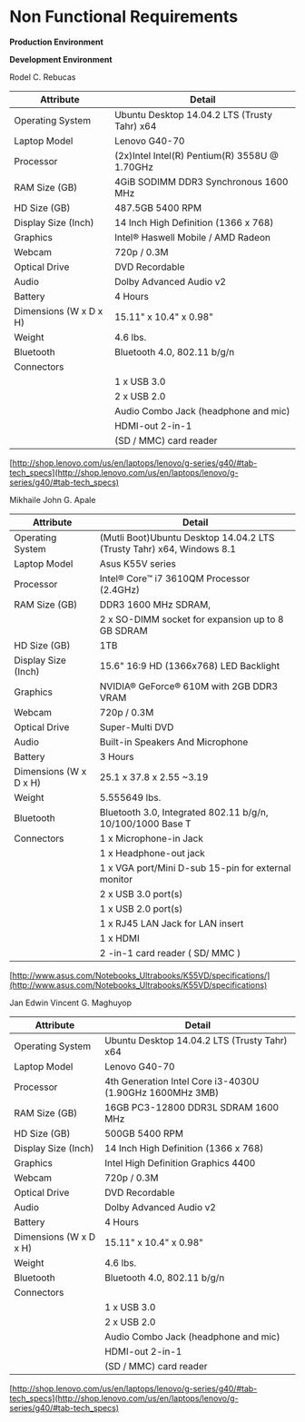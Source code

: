 # Non Functional Requirements

**Production Environment**

**Development Environment**

Rodel C. Rebucas

| Attribute              | Detail                                                      |
|------------------------|-------------------------------------------------------------|
| Operating System       | Ubuntu Desktop 14.04.2 LTS (Trusty Tahr) x64                |
| Laptop Model           | Lenovo G40-70                                               |
| Processor              | (2x)Intel Intel(R) Pentium(R) 3558U @ 1.70GHz               |
| RAM Size (GB)          | 4GiB SODIMM DDR3 Synchronous 1600 MHz                       |
| HD Size (GB)           | 487.5GB 5400 RPM                                            |
| Display Size (Inch)    | 14 Inch High Definition (1366 x 768)                        |
| Graphics               | Intel® Haswell Mobile  / AMD Radeon                         |
| Webcam                 | 720p / 0.3M                                                 |
| Optical Drive          | DVD Recordable                                              |
| Audio                  | Dolby Advanced Audio v2                                     |
| Battery                | 4 Hours                                                     |
| Dimensions (W x D x H) | 15.11" x 10.4" x 0.98"                                      |
| Weight                 | 4.6 lbs.                                                    |
| Bluetooth              | Bluetooth 4.0, 802.11 b/g/n                                 |
| Connectors             |                                                             |
|                        | 1 x USB 3.0                                                 |
|                        | 2 x USB 2.0                                                 |
|                        | Audio Combo Jack (headphone and mic)                        |
|                        | HDMI-out 2-in-1                                             |
|                        | (SD / MMC) card reader                                      |

[http://shop.lenovo.com/us/en/laptops/lenovo/g-series/g40/#tab-tech_specs](http://shop.lenovo.com/us/en/laptops/lenovo/g-series/g40/#tab-tech_specs)

Mikhaile John G. Apale

| Attribute              | Detail                                                                  |
|------------------------|-------------------------------------------------------------------------|
| Operating System       | (Mutli Boot)Ubuntu Desktop 14.04.2 LTS (Trusty Tahr) x64, Windows 8.1   |
| Laptop Model           | Asus K55V series                                                        |
| Processor              | Intel® Core™ i7 3610QM Processor (2.4GHz)                               |
| RAM Size (GB)          | DDR3 1600 MHz SDRAM,                                                    |
|                        | 2 x SO-DIMM socket for expansion up to 8 GB SDRAM                       |
| HD Size (GB)           | 1TB                                                                     |
| Display Size (Inch)    | 15.6" 16:9 HD (1366x768) LED Backlight                                  |
| Graphics               | NVIDIA® GeForce® 610M with 2GB DDR3 VRAM                                |
| Webcam                 | 720p / 0.3M                                                             |
| Optical Drive          | Super-Multi DVD                                                         |
| Audio                  | Built-in Speakers And Microphone                                        |
| Battery                | 3 Hours                                                                 |
| Dimensions (W x D x H) | 25.1 x 37.8 x 2.55 ~3.19                                                |
| Weight                 | 5.555649 lbs.                                                           |
| Bluetooth              | Bluetooth 3.0, Integrated 802.11 b/g/n, 10/100/1000 Base T              |
| Connectors             | 1 x Microphone-in Jack                                                  |
|                        | 1 x Headphone-out jack                                                  |
|                        | 1 x VGA port/Mini D-sub 15-pin for external monitor                     |
|                        | 2 x USB 3.0 port(s)                                                     |
|                        | 1 x USB 2.0 port(s)                                                     |
|                        | 1 x RJ45 LAN Jack for LAN insert                                        |
|                        | 1 x HDMI                                                                |
|                        | 2 -in-1 card reader ( SD/ MMC )                                         |

[http://www.asus.com/Notebooks_Ultrabooks/K55VD/specifications/](http://www.asus.com/Notebooks_Ultrabooks/K55VD/specifications)

Jan Edwin Vincent G. Maghuyop

| Attribute              | Detail                                                      |
|------------------------|-------------------------------------------------------------|
| Operating System       | Ubuntu Desktop 14.04.2 LTS (Trusty Tahr) x64                |
| Laptop Model           | Lenovo G40-70                                               |
| Processor              | 4th Generation Intel Core i3-4030U (1.90GHz 1600MHz 3MB)    |
| RAM Size (GB)          | 16GB PC3-12800 DDR3L SDRAM 1600 MHz                         |
| HD Size (GB)           | 500GB 5400 RPM                                              |
| Display Size (Inch)    | 14 Inch High Definition (1366 x 768)                        |
| Graphics               | Intel High Definition Graphics 4400                         |
| Webcam                 | 720p / 0.3M                                                 |
| Optical Drive          | DVD Recordable                                              |
| Audio                  | Dolby Advanced Audio v2                                     |
| Battery                | 4 Hours                                                     |
| Dimensions (W x D x H) | 15.11" x 10.4" x 0.98"                                      |
| Weight                 | 4.6 lbs.                                                    |
| Bluetooth              | Bluetooth 4.0, 802.11 b/g/n                                 |
| Connectors             |                                                             |
|                        | 1 x USB 3.0                                                 |
|                        | 2 x USB 2.0                                                 |
|                        | Audio Combo Jack (headphone and mic)                        |
|                        | HDMI-out 2-in-1                                             |
|                        | (SD / MMC) card reader                                      |

[http://shop.lenovo.com/us/en/laptops/lenovo/g-series/g40/#tab-tech_specs](http://shop.lenovo.com/us/en/laptops/lenovo/g-series/g40/#tab-tech_specs)
